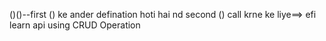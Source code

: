 ()()--first  () ke ander defination hoti hai nd second () call krne ke liye==> efi
learn api using CRUD Operation
